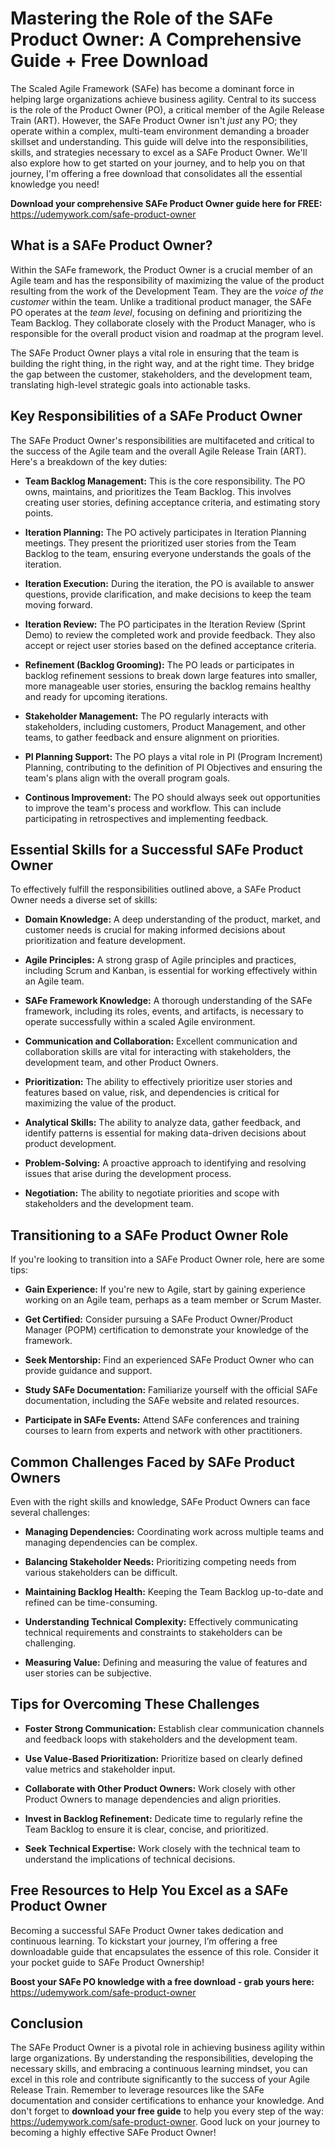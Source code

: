 # Mastering the Role of the SAFe Product Owner: A Comprehensive Guide + Free Download

The Scaled Agile Framework (SAFe) has become a dominant force in helping large organizations achieve business agility. Central to its success is the role of the Product Owner (PO), a critical member of the Agile Release Train (ART). However, the SAFe Product Owner isn't *just* any PO; they operate within a complex, multi-team environment demanding a broader skillset and understanding. This guide will delve into the responsibilities, skills, and strategies necessary to excel as a SAFe Product Owner. We'll also explore how to get started on your journey, and to help you on that journey, I'm offering a free download that consolidates all the essential knowledge you need!

**Download your comprehensive SAFe Product Owner guide here for FREE:** https://udemywork.com/safe-product-owner

## What is a SAFe Product Owner?

Within the SAFe framework, the Product Owner is a crucial member of an Agile team and has the responsibility of maximizing the value of the product resulting from the work of the Development Team. They are the *voice of the customer* within the team. Unlike a traditional product manager, the SAFe PO operates at the *team level*, focusing on defining and prioritizing the Team Backlog. They collaborate closely with the Product Manager, who is responsible for the overall product vision and roadmap at the program level.

The SAFe Product Owner plays a vital role in ensuring that the team is building the right thing, in the right way, and at the right time. They bridge the gap between the customer, stakeholders, and the development team, translating high-level strategic goals into actionable tasks.

## Key Responsibilities of a SAFe Product Owner

The SAFe Product Owner's responsibilities are multifaceted and critical to the success of the Agile team and the overall Agile Release Train (ART). Here's a breakdown of the key duties:

*   **Team Backlog Management:** This is the core responsibility. The PO owns, maintains, and prioritizes the Team Backlog. This involves creating user stories, defining acceptance criteria, and estimating story points.

*   **Iteration Planning:** The PO actively participates in Iteration Planning meetings. They present the prioritized user stories from the Team Backlog to the team, ensuring everyone understands the goals of the iteration.

*   **Iteration Execution:** During the iteration, the PO is available to answer questions, provide clarification, and make decisions to keep the team moving forward.

*   **Iteration Review:** The PO participates in the Iteration Review (Sprint Demo) to review the completed work and provide feedback. They also accept or reject user stories based on the defined acceptance criteria.

*   **Refinement (Backlog Grooming):** The PO leads or participates in backlog refinement sessions to break down large features into smaller, more manageable user stories, ensuring the backlog remains healthy and ready for upcoming iterations.

*   **Stakeholder Management:** The PO regularly interacts with stakeholders, including customers, Product Management, and other teams, to gather feedback and ensure alignment on priorities.

*   **PI Planning Support:** The PO plays a vital role in PI (Program Increment) Planning, contributing to the definition of PI Objectives and ensuring the team's plans align with the overall program goals.

*   **Continous Improvement:** The PO should always seek out opportunities to improve the team's process and workflow. This can include participating in retrospectives and implementing feedback.

## Essential Skills for a Successful SAFe Product Owner

To effectively fulfill the responsibilities outlined above, a SAFe Product Owner needs a diverse set of skills:

*   **Domain Knowledge:** A deep understanding of the product, market, and customer needs is crucial for making informed decisions about prioritization and feature development.

*   **Agile Principles:** A strong grasp of Agile principles and practices, including Scrum and Kanban, is essential for working effectively within an Agile team.

*   **SAFe Framework Knowledge:** A thorough understanding of the SAFe framework, including its roles, events, and artifacts, is necessary to operate successfully within a scaled Agile environment.

*   **Communication and Collaboration:** Excellent communication and collaboration skills are vital for interacting with stakeholders, the development team, and other Product Owners.

*   **Prioritization:** The ability to effectively prioritize user stories and features based on value, risk, and dependencies is critical for maximizing the value of the product.

*   **Analytical Skills:** The ability to analyze data, gather feedback, and identify patterns is essential for making data-driven decisions about product development.

*   **Problem-Solving:** A proactive approach to identifying and resolving issues that arise during the development process.

*   **Negotiation:** The ability to negotiate priorities and scope with stakeholders and the development team.

## Transitioning to a SAFe Product Owner Role

If you're looking to transition into a SAFe Product Owner role, here are some tips:

*   **Gain Experience:** If you're new to Agile, start by gaining experience working on an Agile team, perhaps as a team member or Scrum Master.

*   **Get Certified:** Consider pursuing a SAFe Product Owner/Product Manager (POPM) certification to demonstrate your knowledge of the framework.

*   **Seek Mentorship:** Find an experienced SAFe Product Owner who can provide guidance and support.

*   **Study SAFe Documentation:** Familiarize yourself with the official SAFe documentation, including the SAFe website and related resources.

*   **Participate in SAFe Events:** Attend SAFe conferences and training courses to learn from experts and network with other practitioners.

## Common Challenges Faced by SAFe Product Owners

Even with the right skills and knowledge, SAFe Product Owners can face several challenges:

*   **Managing Dependencies:** Coordinating work across multiple teams and managing dependencies can be complex.

*   **Balancing Stakeholder Needs:** Prioritizing competing needs from various stakeholders can be difficult.

*   **Maintaining Backlog Health:** Keeping the Team Backlog up-to-date and refined can be time-consuming.

*   **Understanding Technical Complexity:** Effectively communicating technical requirements and constraints to stakeholders can be challenging.

*   **Measuring Value:** Defining and measuring the value of features and user stories can be subjective.

## Tips for Overcoming These Challenges

*   **Foster Strong Communication:** Establish clear communication channels and feedback loops with stakeholders and the development team.

*   **Use Value-Based Prioritization:** Prioritize based on clearly defined value metrics and stakeholder input.

*   **Collaborate with Other Product Owners:** Work closely with other Product Owners to manage dependencies and align priorities.

*   **Invest in Backlog Refinement:** Dedicate time to regularly refine the Team Backlog to ensure it is clear, concise, and prioritized.

*   **Seek Technical Expertise:** Work closely with the technical team to understand the implications of technical decisions.

## Free Resources to Help You Excel as a SAFe Product Owner

Becoming a successful SAFe Product Owner takes dedication and continuous learning. To kickstart your journey, I’m offering a free downloadable guide that encapsulates the essence of this role. Consider it your pocket guide to SAFe Product Ownership!

**Boost your SAFe PO knowledge with a free download - grab yours here:** https://udemywork.com/safe-product-owner

## Conclusion

The SAFe Product Owner is a pivotal role in achieving business agility within large organizations. By understanding the responsibilities, developing the necessary skills, and embracing a continuous learning mindset, you can excel in this role and contribute significantly to the success of your Agile Release Train. Remember to leverage resources like the SAFe documentation and consider certifications to enhance your knowledge. And don't forget to **download your free guide** to help you every step of the way: https://udemywork.com/safe-product-owner. Good luck on your journey to becoming a highly effective SAFe Product Owner!
